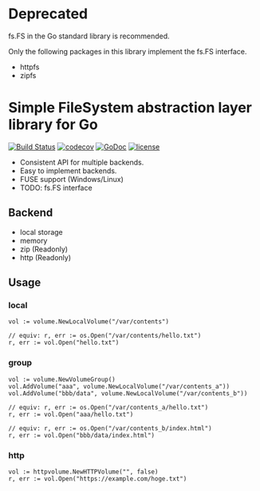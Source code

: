# Deprecated

fs.FS in the Go standard library is recommended.

Only the following packages in this library implement the fs.FS interface.

- httpfs
- zipfs

# Simple FileSystem abstraction layer library for Go

[![Build Status](https://github.com/binzume/cfs/actions/workflows/test.yaml/badge.svg)](https://github.com/binzume/cfs/actions)
[![codecov](https://codecov.io/gh/binzume/cfs/branch/master/graph/badge.svg)](https://codecov.io/gh/binzume/cfs)
[![GoDoc](https://godoc.org/github.com/binzume/cfs?status.svg)](https://godoc.org/github.com/binzume/cfs)
[![license](https://img.shields.io/badge/license-MIT-4183c4.svg)](https://github.com/binzume/cfs/blob/master/LICENSE)

- Consistent API for multiple backends.
- Easy to implement backends.
- FUSE support (Windows/Linux)
- TODO: fs.FS interface

## Backend

- local storage
- memory
- zip (Readonly)
- http (Readonly)

## Usage

### local

```golang
vol := volume.NewLocalVolume("/var/contents")

// equiv: r, err := os.Open("/var/contents/hello.txt")
r, err := vol.Open("hello.txt")
```

### group

```golang
vol := volume.NewVolumeGroup()
vol.AddVolume("aaa", volume.NewLocalVolume("/var/contents_a"))
vol.AddVolume("bbb/data", volume.NewLocalVolume("/var/contents_b"))

// equiv: r, err := os.Open("/var/contents_a/hello.txt")
r, err := vol.Open("aaa/hello.txt")

// equiv: r, err := os.Open("/var/contents_b/index.html")
r, err := vol.Open("bbb/data/index.html")
```

### http

```golang
vol := httpvolume.NewHTTPVolume("", false)
r, err := vol.Open("https://example.com/hoge.txt")
```
